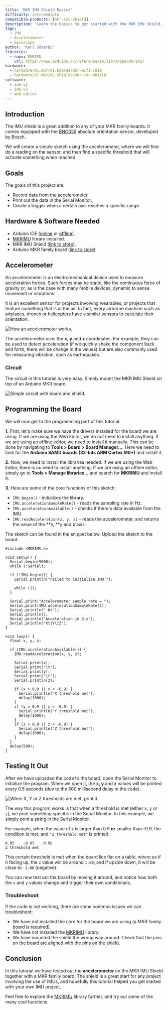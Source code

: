 ```yaml
---
title: 'MKR IMU Shield Basics'
difficulty: intermediate
compatible-products: [mkr-imu-shield]
description: 'Learn the basics to get started with the MKR IMU Shield.'
tags: 
  - IMU
  - Accelerometer
  - Gyroscope
author: 'Karl Söderby'
libraries: 
  - name: MKRIMU
    url: https://www.arduino.cc/reference/en/libraries/mkrimu/
hardware:
  - hardware/01.mkr/01.boards/mkr-wifi-1010
  - hardware/01.mkr/02.shields/mkr-imu-shield
software:
  - ide-v1
  - ide-v2
  - web-editor
---
```


## Introduction 

The IMU shield is a great addition to any of your MKR family boards. It comes equipped with the [BNO055](https://www.bosch-sensortec.com/products/smart-sensors/bno055.html) absolute orientation sensor, developed by Bosch.

We will create a simple sketch using the accelerometer, where we will first do a reading on the sensor, and then find a specific threshold that will activate something when reached. 

## Goals

The goals of this project are:

- Record data from the accelerometer.
- Print out the data in the Serial Monitor.
- Create a trigger when a certain axis reaches a specific range.

## Hardware & Software Needed

- Arduino IDE ([online](https://create.arduino.cc/) or [offline](https://www.arduino.cc/en/main/software)).
- [MKRIMU](https://www.arduino.cc/reference/en/libraries/mkrimu/) library installed.
- MKR IMU Shield ([link to store](https://store.arduino.cc/arduino-mkr-imu-shield)).
- Arduino MKR family board ([link to store](https://store.arduino.cc/arduino-genuino/arduino-genuino-mkr-family)).

## Accelerometer

An accelerometer is an electromechanical device used to measure acceleration forces. Such forces may be static, like the continuous force of gravity or, as is the case with many mobile devices, dynamic to sense movement or vibrations.

It is an excellent sensor for projects involving wearables, or projects that feature something that is in the air. In fact, every airborne machine such as airplanes, drones or helicopters have a similar sensors to calculate their orientation.


![How an accelerometer works.](assets/MKR_IMU_T1_IMG01.png)

The accelerometer uses the **x**, **y** and **z** coordinates. For example, they can be used to detect acceleration (if we quickly shake the component back and forth, there will be change in the values) but are also commonly used for measuring vibration, such as earthquakes.

### Circuit

The circuit in this tutorial is very easy. Simply mount the MKR IMU Shield on top of an Arduino MKR board. 

![Simple circuit with board and shield.](assets/MKR_IMU_T1_IMG02.png)

## Programming the Board

We will now get to the programming part of this tutorial. 

**1.** First, let's make sure we have the drivers installed for the board we are using. If we are using the Web Editor, we do not need to install anything. If we are using an offline editor, we need to install it manually. This can be done by navigating to **Tools > Board > Board Manager...**. Here we need to look for the **Arduino SAMD boards (32-bits ARM Cortex M0+)** and install it. 

**2.** Now, we need to install the libraries needed. If we are using the Web Editor, there is no need to install anything. If we are using an offline editor, simply go to **Tools > Manage libraries..**, and search for **MKRIMU** and install it.

**3.** Here are some of the core functions of this sketch:

- `IMU.begin()` - initializes the library.
- `IMU.accelerationSampleRate()` - reads the sampling rate in Hz.
- `IMU.accelerationAvailable()` - checks if there's data available from the IMU.
- `IMU.readAcceleration(x, y, z)` - reads the accelerometer, and returns the value of the **x, **y and **z** axis.

The sketch can be found in the snippet below. Upload the sketch to the board.

```arduino
#include <MKRIMU.h>

void setup() {
  Serial.begin(9600);
  while (!Serial);

  if (!IMU.begin()) {
    Serial.println("Failed to initialize IMU!");

    while (1);
  }

  Serial.print("Accelerometer sample rate = ");
  Serial.print(IMU.accelerationSampleRate());
  Serial.println(" Hz");
  Serial.println();
  Serial.println("Acceleration in G's");
  Serial.println("X\tY\tZ");
}

void loop() {
  float x, y, z;

  if (IMU.accelerationAvailable()) {
    IMU.readAcceleration(x, y, z);

    Serial.print(x);
    Serial.print('\t');
    Serial.print(y);
    Serial.print('\t');
    Serial.println(z);

    if (x > 0.9 || x < -0.9) {
      Serial.println("X threshold met");
      delay(1000);
    }
    if (y > 0.9 || y < -0.9) {
      Serial.println("Y threshold met");
      delay(1000);
    }
    if (z > 0.9 || z < -0.9) {
      Serial.println("Z threshold met");
      delay(1000);
    }
  }
  delay(500);
}
```

## Testing It Out

After we have uploaded the code to the board, open the Serial Monitor to initialize the program. When we open it, the **x, y** and **z** values will be printed every 0.5 seconds (due to the 500 millisecond delay in the code).

![When X, Y or Z thresholds are met, print it.](assets/MKR_IMU_T1_IMG03.png)

The way this program works is that when a threshold is met (either x, y or z), we print something specific in the Serial Monitor. In this example, we simply print a string in the Serial Monitor. 

For example, when the value of `z` is larger than 0.9 **or** smaller than -0.9, the condition is met, and `"Z threshold met"` is printed.

```
0.05	-0.05	 0.98
Z threshold met
```

This certain threshold is met when the board lies flat on a table, where as if it facing up, the `z` value will be around `1.00`, and if upside down, it will be close to `-1.00` (negative). 

You can now test out the board by moving it around, and notice how both the `x` and `y` values change and trigger their own conditionals. 

### Troubleshoot

If the code is not working, there are some common issues we can troubleshoot:

- We have not installed the core for the board we are using (a MKR family board is required).
- We have not installed the [MKRIMU](https://www.arduino.cc/reference/en/libraries/mkrimu/) library.
- We have mounted the shield the wrong way around. Check that the pins on the board are aligned with the pins on the shield.

## Conclusion

In this tutorial we have tested out the **accelerometer** on the MKR IMU Shield together with a MKR family board. The shield is a great start for any project involving the use of IMUs, and hopefully this tutorial helped you get started with your own IMU project. 

Feel free to explore the [MKRIMU](https://www.arduino.cc/reference/en/libraries/mkrimu/) library further, and try out some of the many cool functions.
